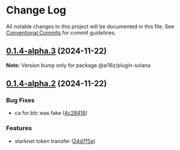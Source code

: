 # Change Log

All notable changes to this project will be documented in this file.
See [Conventional Commits](https://conventionalcommits.org) for commit guidelines.

## [0.1.4-alpha.3](https://github.com/oguzserdar/eliza/compare/v0.1.4-alpha.2...v0.1.4-alpha.3) (2024-11-22)

**Note:** Version bump only for package @ai16z/plugin-solana





## [0.1.4-alpha.2](https://github.com/oguzserdar/eliza/compare/v0.0.10...v0.1.4-alpha.2) (2024-11-22)


### Bug Fixes

* ca for btc was fake ([4c28418](https://github.com/oguzserdar/eliza/commit/4c28418da13e65a32fca21532515ec5dc84b46e5))


### Features

* starknet token transfer ([24d7f5e](https://github.com/oguzserdar/eliza/commit/24d7f5e8ad2390bfcbd911ac94e67b728c5388f3))
